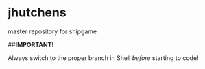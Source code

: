 # jhutchens
master repository for shipgame 


##**IMPORTANT!**

Always switch to the proper branch in Shell _before_ starting to code!
